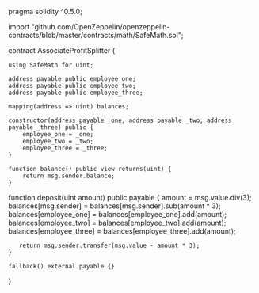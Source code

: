 pragma solidity ^0.5.0;

import "github.com/OpenZeppelin/openzeppelin-contracts/blob/master/contracts/math/SafeMath.sol";

contract AssociateProfitSplitter {

    using SafeMath for uint;

    address payable public employee_one;
    address payable public employee_two;
    address payable public employee_three;
    
    mapping(address => uint) balances;

    constructor(address payable _one, address payable _two, address payable _three) public {
        employee_one = _one;
        employee_two = _two;
        employee_three = _three;
    }

    function balance() public view returns(uint) {
        return msg.sender.balance;
    }
   
   function deposit(uint amount) public payable {
       amount = msg.value.div(3);
       balances[msg.sender] = balances[msg.sender].sub(amount * 3);
       balances[employee_one] = balances[employee_one].add(amount);
       balances[employee_two] = balances[employee_two].add(amount);
       balances[employee_three] = balances[employee_three].add(amount);
       
       return msg.sender.transfer(msg.value - amount * 3); 
    }
    
    fallback() external payable {}

}